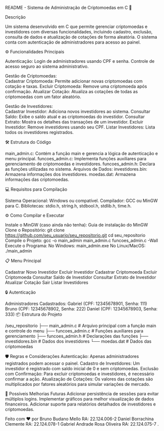README - Sistema de Administração de Criptomoedas em C 🚀

Descrição

  Um sistema desenvolvido em C que permite gerenciar criptomoedas e investidores com diversas funcionalidades, incluindo cadastro, exclusão, consulta de dados e atualização de cotações de forma aleatória. O sistema conta com autenticação de administradores para acesso ao painel.

⚙️ Funcionalidades Principais

  Autenticação:
    Login de administradores usando CPF e senha.
    Controle de acesso seguro ao sistema administrativo.
  
  Gestão de Criptomoedas:  
    Cadastrar Criptomoeda: Permite adicionar novas criptomoedas com cotação e taxas.
    Excluir Criptomoeda: Remove uma criptomoeda após confirmação.
    Atualizar Cotação: Atualiza as cotações de todas as criptomoedas com um fator aleatório.
  
  Gestão de Investidores:  
    Cadastrar Investidor: Adiciona novos investidores ao sistema.
    Consultar Saldo: Exibe o saldo atual e as criptomoedas do investidor.
    Consultar Extrato: Mostra os detalhes das transações de um investidor.
    Excluir Investidor: Remove investidores usando seu CPF.
    Listar Investidores: Lista todos os investidores registrados.

🛠️ Estrutura do Código

  main_admin.c: Contém a função main e gerencia a lógica de autenticação e menu principal.
  funcoes_admin.c: Implementa funções auxiliares para gerenciamento de criptomoedas e investidores.
  funcoes_admin.h: Declara as funções utilizadas no sistema.
  Arquivos de Dados:
    investidores.bin: Armazena informações dos investidores.
    moedas.dat: Armazena informações das criptomoedas.

💻 Requisitos para Compilação

  Sistema Operacional: Windows ou compatível.
  Compilador: GCC ou MinGW para C.
  Bibliotecas: stdio.h, string.h, stdbool.h, stdlib.h, time.h.

⚙️ Como Compilar e Executar

  Instale o MinGW (caso ainda não tenha): Guia de instalação do MinGW
    Clone o Repositório:
      git clone https://github.com/seu_usuario/seu_repositorio.git
      cd seu_repositorio
  Compile o Projeto:
    gcc -o main_admin main_admin.c funcoes_admin.c -Wall
  Execute o Programa:
    No Windows:
      main_admin.exe
    No Linux/MacOS:
      ./main_admin
      
📋 Menu Principal

  Cadastrar Novo Investidor
  Excluir Investidor
  Cadastrar Criptomoeda
  Excluir Criptomoeda
  Consultar Saldo de Investidor
  Consultar Extrato de Investidor
  Atualizar Cotação
  Sair
  Listar Investidores
  
🔒 Autenticação

  Administradores Cadastrados:
    Gabriel (CPF: 12345678901, Senha: 111)
    Bruno (CPF: 12345678902, Senha: 222)
    Daniel (CPF: 12345678903, Senha: 333)
📦 Estrutura do Projeto

  /seu_repositorio
  ├── main_admin.c          # Arquivo principal com a função main e controle do menu
  ├── funcoes_admin.c       # Funções auxiliares para gerenciamento
  ├── funcoes_admin.h       # Declarações das funções
  ├── investidores.bin      # Dados dos investidores
  └── moedas.dat            # Dados das criptomoedas
  
🛡️ Regras e Considerações
  Autenticação: Apenas administradores registrados podem acessar o painel.
  Cadastro de Investidores: Um investidor é registrado com saldo inicial de 0 e sem criptomoedas.
  Exclusão com Confirmação: Para excluir criptomoedas e investidores, é necessário confirmar a ação.
  Atualização de Cotações: Os valores das cotações são multiplicados por fatores aleatórios para simular variações de mercado.
  
🐞 Possíveis Melhorias Futuras
Adicionar persistência de sessões para evitar múltiplos logins.
Implementar gráficos para melhor visualização de dados financeiros.
Adicionar suporte para relatórios detalhados de investidores e criptomoedas.

Feito com ❤️ por 
  Bruno Budano Mello RA: 22.124.006-2 
  Daniel Borrachina Clemente RA: 22.124.078-1 
  Gabriel Andrade Rosa Oliveira RA: 22.124.075-7 .
